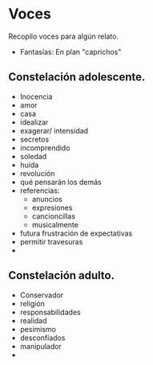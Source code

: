 # Voces

Recopilo voces para algún relato.

- Fantasías: En plan "caprichos"

## Constelación adolescente.

- Inocencia
- amor
- casa
- idealizar
- exagerar/ intensidad
- secretos
- incomprendido
- soledad
- huída
- revolución
- qué pensarán los demás
- referencias:
  - anuncios
  - expresiones
  - cancioncillas
  - musicalmente
- futura frustración de expectativas
- permitir travesuras
- 

## Constelación adulto.

- Conservador
- religión
- responsabilidades
- realidad
- pesimismo
- desconfiados
- manipulador
- 
